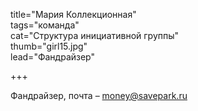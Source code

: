 title="Мария Коллекционная"  
tags="команда"  
cat="Структура инициативной группы"  
thumb="girl15.jpg"  
lead="Фандрайзер"  

+++

Фандрайзер, почта – money@savepark.ru

